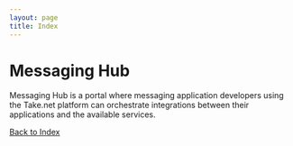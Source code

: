 ```yaml
---
layout: page
title: Index
---
```

# Messaging Hub

Messaging Hub is a portal where messaging application developers using the Take.net platform can orchestrate integrations between their applications and the available services.

[Back to Index](./index.md)